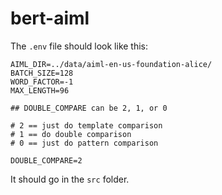 # bert-aiml

The `.env` file should look like this:

```
AIML_DIR=../data/aiml-en-us-foundation-alice/
BATCH_SIZE=128
WORD_FACTOR=-1
MAX_LENGTH=96

## DOUBLE_COMPARE can be 2, 1, or 0

# 2 == just do template comparison
# 1 == do double comparison
# 0 == just do pattern comparison

DOUBLE_COMPARE=2
```

It should go in the `src` folder.